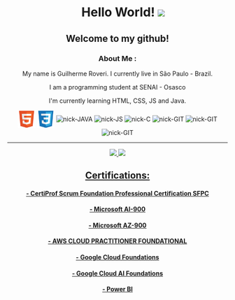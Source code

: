 <h1 align="center">
  ㅤHello World!
  <img src="https://media.giphy.com/media/hvRJCLFzcasrR4ia7z/giphy.gif" width="30"/>
</h1>

<h2 align="center">
Welcome to my github!
</h2>

<div align="center">
  <h3>About Me :</h3>
  
My name is Guilherme Roveri. I currently live in São Paulo - Brazil.

I am a programming student at SENAI - Osasco 

I'm currently learning HTML, CSS, JS and Java.
</div>

<div align="center">
  <img align="center" height="40" alt="nick-HTML" src="https://raw.githubusercontent.com/devicons/devicon/master/icons/html5/html5-original.svg"/>
  <img align="center" height="40" alt="nick-CSS" src="https://raw.githubusercontent.com/devicons/devicon/master/icons/css3/css3-original.svg"/>
  <img align="center" height="40" alt="nick-JAVA" src="https://cdn.jsdelivr.net/gh/devicons/devicon/icons/java/java-original.svg"/>
  <img align="center" height="40" alt="nick-JS" src="https://cdn.jsdelivr.net/gh/devicons/devicon/icons/javascript/javascript-original.svg" />
  <img align="center" height="40" alt="nick-C" src="https://growiz.com.br/wp-content/uploads/2020/08/kisspng-c-programming-language-logo-microsoft-visual-stud-atlas-portfolio-5b899192d7c600.1628571115357423548838.png" />
  <img align="center" height="40" alt="nick-GIT" src="https://git-scm.com/images/logos/downloads/Git-Icon-1788C.png" />
  <img align="center" height="40" alt="nick-GIT" src="https://storage.googleapis.com/cms-storage-bucket/a9d6ce81aee44ae017ee.png" />
  <img align="center" height="40" alt="nick-GIT" src="https://cdn.iconscout.com/icon/free/png-256/free-amazon-aws-3628617-3029842.png" /
  <img align="center" height="40" alt="nick-GIT" src="https://upload.wikimedia.org/wikipedia/commons/thumb/a/a2/Dart_programming_language_logo_icon.svg/2048px-Dart_programming_language_logo_icon.svg.png" /
</div>
          
---

<div align="center">
<a href="https://github.com/GuilhermeRoveri">
<img height="180em" src="https://github-readme-stats.vercel.app/api?username=GuilhermeRoveri&show_icons=true&theme=dark&include_all_commits=true&count_private=true"/>
<img height="180em" src="https://github-readme-stats.vercel.app/api/top-langs/?username=GuilhermeRoveri&layout=compact&langs_count=7&theme=dark"/>
</div>

<h2 align="center">Certifications:</h2>
<h4 align="center">- CertiProf Scrum Foundation Professional Certification SFPC</h4>
<h4 align="center">- Microsoft AI-900</h4>
<h4 align="center">- Microsoft AZ-900</h4>
<h4 align="center">- AWS CLOUD PRACTITIONER FOUNDATIONAL</h4>
<h4 align="center">- Google Cloud Foundations</h4>
<h4 align="center">- Google Cloud AI Foundations</h4>
<h4 align="center">- Power BI</h4>

